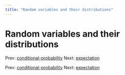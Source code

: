 ```yaml
---
title: "Random variables and their distributions"
---
```


# Random variables and their distributions

Prev: [conditional-probability](conditional-probability.md)
Next: [expectation](expectation.md)

Prev: [conditional-probability](conditional-probability.md)
Next: [expectation](expectation.md)
